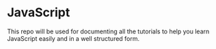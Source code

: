 # JavaScript
This repo will be used for documenting all the tutorials to help you learn JavaScript easily and in a well structured form.
